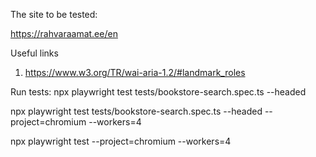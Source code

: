 The site to be tested:

https://rahvaraamat.ee/en

Useful links

1. https://www.w3.org/TR/wai-aria-1.2/#landmark_roles

Run tests:
npx playwright test tests/bookstore-search.spec.ts --headed

npx playwright test tests/bookstore-search.spec.ts --headed --project=chromium --workers=4

npx playwright test --project=chromium --workers=4
